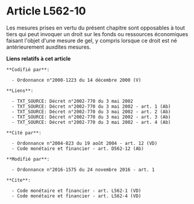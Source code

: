 # Article L562-10

Les mesures prises en vertu du présent chapitre sont opposables à tout  tiers qui peut invoquer un droit sur les fonds ou
ressources économiques  faisant l'objet d'une mesure de gel, y compris lorsque ce droit est né  antérieurement auxdites
mesures.

**Liens relatifs à cet article**

	**Codifié par**:

	  - Ordonnance n°2000-1223 du 14 décembre 2000 (V)

	**Liens**:

	  - TXT_SOURCE: Décret n°2002-770 du 3 mai 2002
	  - TXT_SOURCE: Décret n°2002-770 du 3 mai 2002 - art. 1 (Ab)
	  - TXT_SOURCE: Décret n°2002-770 du 3 mai 2002 - art. 2 (Ab)
	  - TXT_SOURCE: Décret n°2002-770 du 3 mai 2002 - art. 3 (Ab)
	  - TXT_SOURCE: Décret n°2002-770 du 3 mai 2002 - art. 4 (Ab)

	**Cité par**:

	  - Ordonnance n°2004-823 du 19 août 2004 - art. 12 (VD)
	  - Code monétaire et financier - art. D562-12 (Ab)

	**Modifié par**:

	  - Ordonnance n°2016-1575 du 24 novembre 2016 - art. 1

	**Cite**:

	  - Code monétaire et financier - art. L562-1 (VD)
	  - Code monétaire et financier - art. L562-4 (VD)
